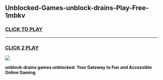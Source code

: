 
## Unblocked-Games-unblock-drains-Play-Free-1mbkv
<h3>
<a href="https://premium76.site?title=unblock-drains&ref=10A">CLICK TO PLAY</a></h3>
<hr>

<h3>
<a href="https://premium76.site?title=unblock-drains&ref=10A">CLICK 2 PLAY</a>
  
</h3>

<a href="https://premium76.site?title=unblock-drains&ref=10A"><img src="https://clearcache.store/games.png"></a>


**unblock-drains games unblocked: Your Gateway to Fun and Accessible Online Gaming**
